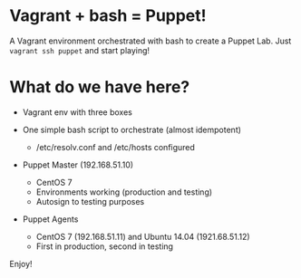 # Vagrant + bash = Puppet!

A Vagrant environment orchestrated with bash to create a Puppet Lab.
Just `vagrant ssh puppet` and start playing!

# What do we have here?

  * Vagrant env with three boxes
  * One simple bash script to orchestrate (almost idempotent)
    * /etc/resolv.conf and /etc/hosts configured

  * Puppet Master (192.168.51.10)
    * CentOS 7
    * Environments working (production and testing)
    * Autosign to testing purposes

  * Puppet Agents
    * CentOS 7 (192.168.51.11) and Ubuntu 14.04 (1921.68.51.12)
    * First in production, second in testing

Enjoy!
